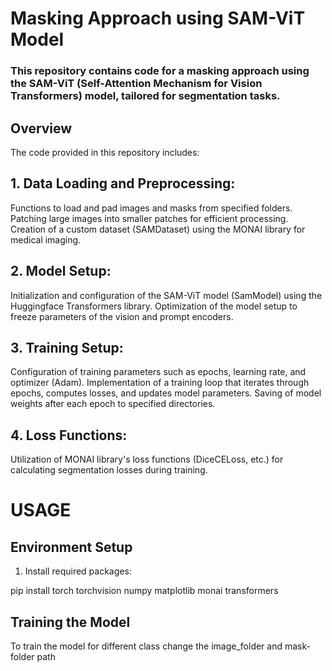 # Masking Approach using SAM-ViT Model

### This repository contains code for a masking approach using the SAM-ViT (Self-Attention Mechanism for Vision Transformers) model, tailored for segmentation tasks.

## Overview

The code provided in this repository includes:

## 1. Data Loading and Preprocessing:

Functions to load and pad images and masks from specified folders.
Patching large images into smaller patches for efficient processing.
Creation of a custom dataset (SAMDataset) using the MONAI library for medical imaging.

## 2. Model Setup:

Initialization and configuration of the SAM-ViT model (SamModel) using the Huggingface Transformers library.
Optimization of the model setup to freeze parameters of the vision and prompt encoders.

## 3. Training Setup:

Configuration of training parameters such as epochs, learning rate, and optimizer (Adam).
Implementation of a training loop that iterates through epochs, computes losses, and updates model parameters.
Saving of model weights after each epoch to specified directories.

## 4. Loss Functions:

Utilization of MONAI library's loss functions (DiceCELoss, etc.) for calculating segmentation losses during training.


# USAGE

## Environment Setup

1. Install required packages:

pip install torch torchvision numpy matplotlib monai transformers

## Training the Model

To train the model for different class change the image_folder and mask-folder path
